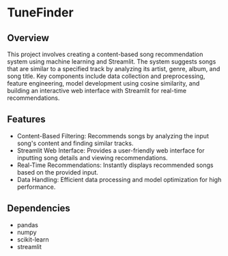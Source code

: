 # TuneFinder
## Overview 
This project involves creating a content-based song recommendation system using machine learning and Streamlit. The system suggests songs that are similar to a specified track by analyzing its artist, genre, album, and song title. Key components include data collection and preprocessing, feature engineering, model development using cosine similarity, and building an interactive web interface with Streamlit for real-time recommendations.
## Features
- Content-Based Filtering: Recommends songs by analyzing the input song's content and finding similar tracks.
- Streamlit Web Interface: Provides a user-friendly web interface for inputting song details and viewing recommendations.
- Real-Time Recommendations: Instantly displays recommended songs based on the provided input.
- Data Handling: Efficient data processing and model optimization for high performance. 
## Dependencies
- pandas
- numpy
- scikit-learn
- streamlit
